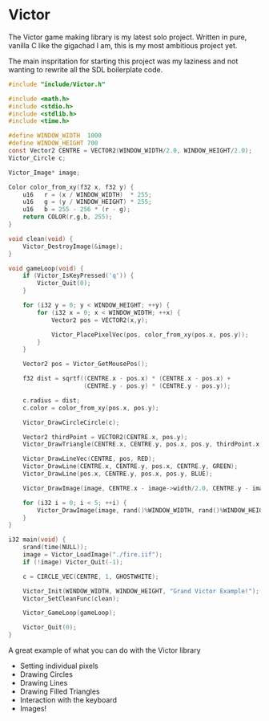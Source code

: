 # Victor

The Victor game making library is my latest solo project. Written in pure, vanilla
C like the gigachad I am, this is my most ambitious project yet. 

The main inspritation for starting this project was my laziness and not wanting to rewrite all
the SDL boilerplate code. 

```c
#include "include/Victor.h"

#include <math.h>
#include <stdio.h>
#include <stdlib.h>
#include <time.h>

#define WINDOW_WIDTH  1000 
#define WINDOW_HEIGHT 700 
const Vector2 CENTRE = VECTOR2(WINDOW_WIDTH/2.0, WINDOW_HEIGHT/2.0);
Victor_Circle c;

Victor_Image* image;

Color color_from_xy(f32 x, f32 y) {
    u16   r = (x / WINDOW_WIDTH)  * 255; 
    u16   g = (y / WINDOW_HEIGHT) * 255; 
    u16   b = 255 - 256 * (r - g);
    return COLOR(r,g,b, 255);
}

void clean(void) {
    Victor_DestroyImage(&image);
}

void gameLoop(void) {
    if (Victor_IsKeyPressed('q')) {
        Victor_Quit(0);
    }

    for (i32 y = 0; y < WINDOW_HEIGHT; ++y) {
        for (i32 x = 0; x < WINDOW_WIDTH; ++x) {
            Vector2 pos = VECTOR2(x,y);

            Victor_PlacePixelVec(pos, color_from_xy(pos.x, pos.y));
        }
    }

    Vector2 pos = Victor_GetMousePos();

    f32 dist = sqrtf((CENTRE.x - pos.x) * (CENTRE.x - pos.x) + 
                     (CENTRE.y - pos.y) * (CENTRE.y - pos.y));

    c.radius = dist;
    c.color = color_from_xy(pos.x, pos.y);

    Victor_DrawCircleCircle(c);

    Vector2 thirdPoint = VECTOR2(CENTRE.x, pos.y);
    Victor_DrawTriangle(CENTRE.x, CENTRE.y, pos.x, pos.y, thirdPoint.x, thirdPoint.y, VIOLET);

    Victor_DrawLineVec(CENTRE, pos, RED);
    Victor_DrawLine(CENTRE.x, CENTRE.y, pos.x, CENTRE.y, GREEN);
    Victor_DrawLine(pos.x, CENTRE.y, pos.x, pos.y, BLUE);

    Victor_DrawImage(image, CENTRE.x - image->width/2.0, CENTRE.y - image->height/2.0, 3);

    for (i32 i = 0; i < 5; ++i) {
        Victor_DrawImage(image, rand()%WINDOW_WIDTH, rand()%WINDOW_HEIGHT, rand()%5);
    }
}

i32 main(void) {
    srand(time(NULL));
    image = Victor_LoadImage("./fire.iif");
    if (!image) Victor_Quit(-1);

    c = CIRCLE_VEC(CENTRE, 1, GHOSTWHITE);

    Victor_Init(WINDOW_WIDTH, WINDOW_HEIGHT, "Grand Victor Example!");
    Victor_SetCleanFunc(clean);

    Victor_GameLoop(gameLoop);

    Victor_Quit(0);
}
```

A great example of what you can do with the Victor library

- Setting individual pixels
- Drawing Circles
- Drawing Lines
- Drawing Filled Triangles
- Interaction with the keyboard
- Images!

